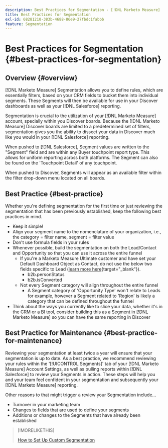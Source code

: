 ```yaml
---
description: Best Practices for Segmentation - [!DNL Marketo Measure]
title: Best Practices for Segmentation
exl-id: 68281210-383b-4688-86e9-27fbdc1fabbb
feature: Segmentation
---
```

# Best Practices for Segmentation {#best-practices-for-segmentation}

## Overview {#overview}

[!DNL Marketo Measure] Segmentation allows you to define rules, which are essentially filters, based on your CRM fields to bucket them into individual segments. These Segments will then be available for use in your Discover dashboards as well as your [!DNL Salesforce] reporting.

Segmentation is crucial to the utilization of your [!DNL Marketo Measure] account, specially within you Discover boards. Because the [!DNL Marketo Measure] Discover boards are limited to a predetermined set of filters, segmentation gives you the ability to dissect your data in Discover much like you would in your [!DNL Salesforce] reporting.

When pushed to [!DNL Salesforce], Segment values are written to the "Segment" field and are within any Buyer touchpoint report type. This allows for uniform reporting across both platforms. The Segment can also be found on the 'Touchpoint Detail' of any touchpoint.

When pushed to Discover, Segments will appear as an available filter within the filter drop-down menu located on all boards.

## Best Practice {#best-practice}

Whether you're defining segmentation for the first time or just reviewing the segmentation that has been previously established, keep the following best practices in mind.

* Keep it simple!
* Align your segment name to the nomenclature of your organization, i.e., the category = filter name, segment = filter value
* Don't use formula fields in your rules
* Whenever possible, build the segmentation on both the Lead/Contact and Opportunity so that you can use it across the entire funnel
  * If you're a Marketo Measure Ultimate customer and have set your Default Dashboard Object as Contact, do not use the below two fields specific to Lead ([learn more here](/help/marketo-measure-ultimate/data-integrity-requirement.md){target="_blank"}). 
      * b2b.personStatus
      * b2b.isConverted
  * Not every Segment category will align throughout the entire funnel
    * A Segment category of 'Opportunity Type' won't relate to Leads for example, however a Segment related to 'Region' is likely a category that can be defined throughout the funnel
* Think about the ways you currently like to slice your data, whether it's in the CRM or a BI tool, consider building this as a Segment in [!DNL Marketo Measure] so you can have the same reporting in Discover

## Best Practice for Maintenance {#best-practice-for-maintenance}

Reviewing your segmentation at least twice a year will ensure that your segmentation is up to date. As a best practice, we recommend reviewing your rules within the '[!UICONTROL Segments]' tab of your [!DNL Marketo Measure] Account Settings, as well as pulling reports within [!DNL Salesforce] to review your Segments in action. These steps will help you and your team feel confident in your segmentation and subsequently your [!DNL Marketo Measure] reporting.

Other reasons to that might trigger a review your Segmentation include...

* Turnover in your marketing team
* Changes to fields that are used to define your segments
* Additions or changes to the Segments that have already been established

>[!MORELIKETHIS]
>
>[How to Set Up Custom Segmentation](/help/advanced-marketo-measure-features/segmentation/custom-segmentation.md)
